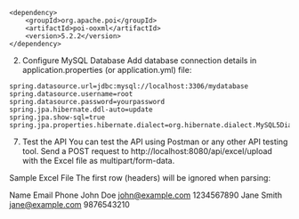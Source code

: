 
<!-- Apache POI for Excel file reading -->
    <dependency>
        <groupId>org.apache.poi</groupId>
        <artifactId>poi-ooxml</artifactId>
        <version>5.2.2</version>
    </dependency>

2. Configure MySQL Database
   Add database connection details in application.properties (or application.yml) file:
```
spring.datasource.url=jdbc:mysql://localhost:3306/mydatabase
spring.datasource.username=root
spring.datasource.password=yourpassword
spring.jpa.hibernate.ddl-auto=update
spring.jpa.show-sql=true
spring.jpa.properties.hibernate.dialect=org.hibernate.dialect.MySQL5Dialect

```


7. Test the API
   You can test the API using Postman or any other API testing tool. Send a POST request to http://localhost:8080/api/excel/upload with the Excel file as multipart/form-data.

Sample Excel File
The first row (headers) will be ignored when parsing:

Name	Email	Phone
John Doe	john@example.com	1234567890
Jane Smith	jane@example.com	9876543210
